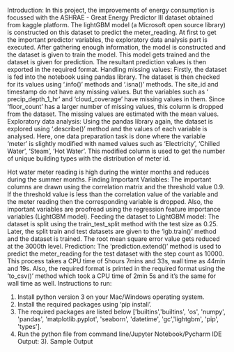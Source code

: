 Introduction:
In this project, the improvements of energy consumption is focussed with the ASHRAE -
Great Energy Predictor III dataset obtained from kaggle platform. The lightGBM model (a
Microsoft open source library) is constructed on this dataset to predict the meter_reading. At first
to get the important predictor variables, the exploratory data analysis part is executed. After
gathering enough information, the model is constructed and the dataset is given to train the
model. This model gets trained and the dataset is given for prediction. The resultant prediction
values is then exported in the required format.
Handling missing values:
Firstly, the dataset is fed into the notebook using pandas library. The dataset is then
checked for its values using ‘.info()’ methods and ‘.isna()’ methods. The site_id and timestamp
do not have any missing values. But the variables such as ‘ precip_depth_1_hr’ and
‘cloud_coverage’ have missing values in them. Since ‘floor_count’ has a larger number of missing
values, this column is dropped from the dataset. The missing values are estimated with the mean
values.
Exploratory data analysis:
Using the pandas library again, the dataset is explored using ‘.describe()’ method and
the values of each variable is analysed. Here, one data preparation task is done where the
variable ‘meter’ is slightly modified with named values such as ‘Electricity’, ‘Chilled Water’,
‘Steam’, ‘Hot Water’. This modified column is used to get the number of unique building types
with the distribution of meter id.

Hot water meter reading is high during the winter months and reduces during the summer months.
Finding Important Variables:
The important columns are drawn using the correlation matrix and the threshold value
0.9. If the threshold value is less than the correlation value of the variable and the meter reading
then the corresponding variable is dropped. Also, the important variables are proofread using
the regression feature importance variables (LightGBM model).
Feeding the dataset to LightGBM model:
The dataset is split using the train_test_split method with the test size as 0.25. Later, the
split train and test datasets are given to the ‘lgb.train()’ method and the dataset is trained. The
root mean square error value gets reduced at the 3000th level.
Prediction:
The ‘prediction.extend()’ method is used to predict the meter_reading for the test dataset
with the step count as 10000. This process takes a CPU time of 5hours 7mins and 33s, wall
time as 44min and 19s. Also, the required format is printed in the required format using the
‘to_csv()’ method which took a CPU time of 2min 5s and it’s the same for wall time as well.
Instructions to run:
1. Install python version 3 on your Mac/Windows operating system.
2. Install the required packages using ‘pip install’.
3. The required packages are listed below
['builtins','builtins', 'os', 'numpy', 'pandas', 'matplotlib.pyplot', 'seaborn', 'datetime',
'gc','lightgbm', 'pip', 'types'].
4. Run the python file from command line/Jupyter Notebook/Pycharm IDE
Output:
3). Sample Output
